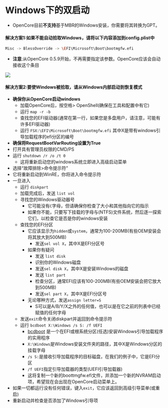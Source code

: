 # Windows下的双启动

* OpenCore目前**不支持**基于MBR的Windows安装，你需要将其转换为GPT。

#### 解决方案1:如果不能自动拾取Windows，请将以下内容添加到config.plist中

```sh
Misc -> BlessOverride -> \EFI\Microsoft\Boot\bootmgfw.efi
```

* **注意**:从OpenCore 0.5.9开始，不再需要指定该参数。OpenCore应该会自动接收这个条目

![](../images/win-md/blessoverride.png)

#### 解决方案2:要使Windows被拾取，请从Windows内部启动到恢复模式

* **确保你从OpenCore启动windows**
  * 加载OpenCore后，按空格> OpenShell(确保在工具和配置中有它)
  * 运行 `map -r -b`
  * 查找您的EFI驱动器(通常在第一行，如果您是多盘用户，请注意，可能有许多EFI驱动器)
  * 运行 `FSX:\EFI\Microsoft\Boot\bootmgfw.efi` 其中X是带有windows引导加载程序的efi分区的编号
* **确保将RequestBootVarRouting设置为True**
* 打开具有管理员权限的CMD/PS
* 运行 `shutdown /r /o /t 0`
  * 这将重新启动您的windows系统立即进入高级启动菜单
* 选择“故障排除>命令提示符”
* 它将重新启动到WinRE，你将进入命令提示符
* 一旦进入
  * 运行 `diskpart`
  * 加载完成后，发送 `list vol`
  * 寻找您的Windows驱动器号
    * 它可能没有`C`字母，但请确保你检查了大小和其他指向它的指示
    * 如果你不能，只要写下挂载的字母与(NTFS)文件系统，然后逐一探索它们，以检查它是否是你的windows安装
  * 查找您的EFI分区
    * 它应该显示为`hidden`或`system`，通常为100-200MB(有些OEM安装会将其放大到500MB)
      * 发送`sel vol X`，其中X是EFI分区号
    * 如果你有疑问
      * 发送 `list disk`
      * 识别你的Windows磁盘
      * 发送`sel disk X`，其中X是安装Windows的磁盘
      * 发送 `list part`
      * 检查分区，通常EFI应该有100-200MB(有些OEM安装会把它放大到500MB)
      * 发送`sel part X`，其中X是EFI分区号
    * 无论哪种方式，发送`assign letter=S`
      * S可以是A/B/Y/X之外的任何值，也可以是在它之前的列表中已经赋值的任何字母
  * 发送`exit`命令关闭diskpart并返回到命令提示符
  * 运行 `bcdboot X:\Windows /s S: /f UEFI`
    * [bcdboot](https://docs.microsoft.com/en-us/windows-hardware/manufacture/desktop/bcdboot-command-line-options-techref-di) 是一个在EFI或根系统分区(任选)安装Windows引导加载程序的实用程序
    * `X:\Windows`是Windows安装文件夹的路径，其中X是Windows分区的挂载字母
    * `/s S:`是接收引导加载程序的目标磁盘，在我们的例子中，它是EFI分区
    * `/f UEFI`指定引导加载器的类型(UEFI引导加载器)
    * 这将复制一个新的boottmgfw.efi文件，并添加一个新的NVRAM启动项，希望现在会出现在OpenCore启动菜单上。
* 如果一切都运行没有任何错误，键入`exit`，它应该返回到高级引导菜单(或重启)
* 重新启动并检查是否添加了Windows引导项
